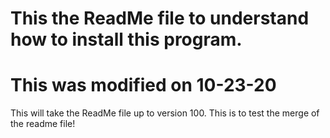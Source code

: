 # This the ReadMe file to understand how to install this program.
# This was modified on 10-23-20
This will take the ReadMe file up to version 100.
This is to test the merge of the readme file!
